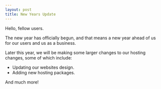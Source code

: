 ```yaml
---
layout: post
title: New Years Update
---
```


<p>Hello, fellow users.</p>
<p>The new year has officially begun, and that means a new year ahead of us for our users and us as a business.</p>
<p>Later this year, we will be making some larger changes to our hosting changes, some of which include:</p>
<ul>
  <li>Updating our websites design.</li>
  <li>Adding new hosting packages.<br>
  </li>
</ul>
<p>And much more!</p>
